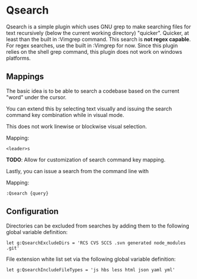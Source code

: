 Qsearch
=======

Qsearch is a simple plugin which uses GNU grep to make searching
files for text recursively (below the current working directory)
"quicker". Quicker, at least than the built in :Vimgrep command.
This search is **not regex capable**. For regex searches, use the
built in :Vimgrep for now. Since this plugin relies on the shell grep
command, this plugin does not work on windows platforms.

Mappings
--------

The basic idea is to be able to search a codebase based on the current
"word" under the cursor.

You can extend this by selecting text visually and issuing the search
command key combination while in visual mode.

This does not work linewise or blockwise visual selection.

Mapping:

    <leader>s

**TODO**: Allow for customization of search command key mapping.

Lastly, you can issue a search from the command line with

Mapping:

    :Qsearch {query}

Configuration
-------------

Directories can be excluded from searches by adding them to the
following global variable definition:

    let g:QsearchExcludeDirs = 'RCS CVS SCCS .svn generated node_modules .git'

File extension white list set via the following global variable definition:

    let g:QsearchIncludeFileTypes = 'js hbs less html json yaml yml'
